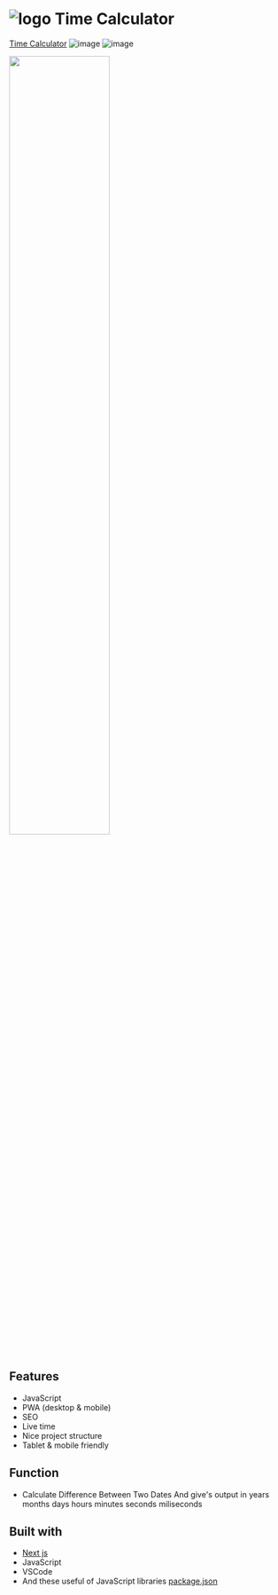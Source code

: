 

# ![logo](/public/favicon.ico) Time Calculator

[Time Calculator](https://mehardiknaik.github.io/time-calculator/)
![image](https://user-images.githubusercontent.com/96820742/159150162-a22a640c-7059-4c9f-92eb-f585f2f56b73.png)
![image](https://user-images.githubusercontent.com/96820742/159150185-650487b4-bde4-44fe-afbb-540fef5643b2.png)

<img src="https://user-images.githubusercontent.com/96820742/159150162-a22a640c-7059-4c9f-92eb-f585f2f56b73.png" width="60%"/>

## Features

- JavaScript
- PWA (desktop & mobile)
- SEO
- Live time
- Nice project structure
- Tablet & mobile friendly

## Function

- Calculate Difference Between Two Dates And give's output in years months days hours minutes seconds miliseconds

## Built with

- [Next js](https://nextjs.org/)
- JavaScript
- VSCode
- And these useful of JavaScript libraries [package.json](package.json)
